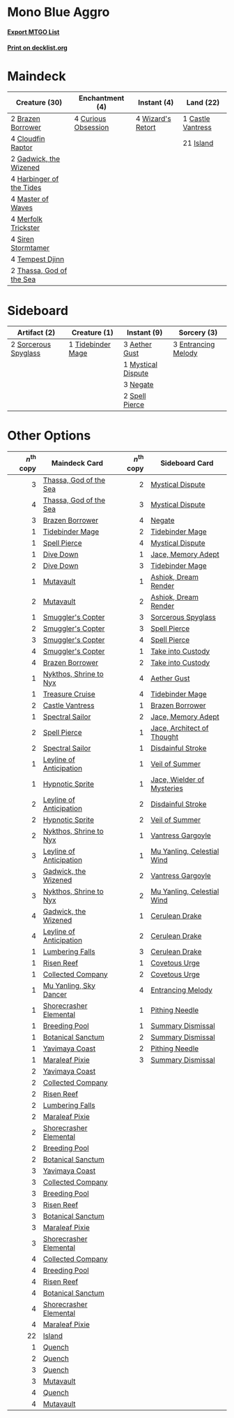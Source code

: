 # Mono Blue Aggro

#### [Export MTGO List](../collection/Mono%20Blue%20Aggro/Mono%20Blue%20Aggro.txt)
#### [Print on decklist.org](http://decklist.org/?deckmain=2%09Brazen%20Borrower%0A1%09Castle%20Vantress%0A4%09Cloudfin%20Raptor%0A4%09Curious%20Obsession%0A2%09Gadwick,%20the%20Wizened%0A4%09Harbinger%20of%20the%20Tides%0A21%09Island%0A4%09Master%20of%20Waves%0A4%09Merfolk%20Trickster%0A4%09Siren%20Stormtamer%0A4%09Tempest%20Djinn%0A2%09Thassa,%20God%20of%20the%20Sea%0A4%09Wizard's%20Retort&deckside=3%09Aether%20Gust%0A3%09Entrancing%20Melody%0A1%09Mystical%20Dispute%0A3%09Negate%0A2%09Sorcerous%20Spyglass%0A2%09Spell%20Pierce%0A1%09Tidebinder%20Mage)
# Maindeck

|                                           Creature (30)                                           |                                       Enchantment (4)                                        |                                        Instant (4)                                         |                                         Land (22)                                          |
|---------------------------------------------------------------------------------------------------|----------------------------------------------------------------------------------------------|--------------------------------------------------------------------------------------------|--------------------------------------------------------------------------------------------|
|2 [Brazen Borrower](http://gatherer.wizards.com/Pages/Card/Details.aspx?multiverseid=473001)       |4 [Curious Obsession](http://gatherer.wizards.com/Pages/Card/Details.aspx?multiverseid=439692)|4 [Wizard's Retort](http://gatherer.wizards.com/Pages/Card/Details.aspx?multiverseid=442963)|1 [Castle Vantress](http://gatherer.wizards.com/Pages/Card/Details.aspx?multiverseid=473204)|
|4 [Cloudfin Raptor](http://gatherer.wizards.com/Pages/Card/Details.aspx?multiverseid=460767)       |                                                                                              |                                                                                            |21 [Island](http://gatherer.wizards.com/Pages/Card/Details.aspx?multiverseid=439857)        |
|2 [Gadwick, the Wizened](http://gatherer.wizards.com/Pages/Card/Details.aspx?multiverseid=473010)  |                                                                                              |                                                                                            |                                                                                            |
|4 [Harbinger of the Tides](http://gatherer.wizards.com/Pages/Card/Details.aspx?multiverseid=433017)|                                                                                              |                                                                                            |                                                                                            |
|4 [Master of Waves](http://gatherer.wizards.com/Pages/Card/Details.aspx?multiverseid=438441)       |                                                                                              |                                                                                            |                                                                                            |
|4 [Merfolk Trickster](http://gatherer.wizards.com/Pages/Card/Details.aspx?multiverseid=442944)     |                                                                                              |                                                                                            |                                                                                            |
|4 [Siren Stormtamer](http://gatherer.wizards.com/Pages/Card/Details.aspx?multiverseid=435232)      |                                                                                              |                                                                                            |                                                                                            |
|4 [Tempest Djinn](http://gatherer.wizards.com/Pages/Card/Details.aspx?multiverseid=442956)         |                                                                                              |                                                                                            |                                                                                            |
|2 [Thassa, God of the Sea](http://gatherer.wizards.com/Pages/Card/Details.aspx?multiverseid=373535)|                                                                                              |                                                                                            |                                                                                            |


# Sideboard

|                                         Artifact (2)                                          |                                        Creature (1)                                        |                                         Instant (9)                                         |                                         Sorcery (3)                                          |
|-----------------------------------------------------------------------------------------------|--------------------------------------------------------------------------------------------|---------------------------------------------------------------------------------------------|----------------------------------------------------------------------------------------------|
|2 [Sorcerous Spyglass](http://gatherer.wizards.com/Pages/Card/Details.aspx?multiverseid=435407)|1 [Tidebinder Mage](http://gatherer.wizards.com/Pages/Card/Details.aspx?multiverseid=438462)|3 [Aether Gust](http://gatherer.wizards.com/Pages/Card/Details.aspx?multiverseid=466796)     |3 [Entrancing Melody](http://gatherer.wizards.com/Pages/Card/Details.aspx?multiverseid=435207)|
|                                                                                               |                                                                                            |1 [Mystical Dispute](http://gatherer.wizards.com/Pages/Card/Details.aspx?multiverseid=473020)|                                                                                              |
|                                                                                               |                                                                                            |3 [Negate](http://gatherer.wizards.com/Pages/Card/Details.aspx?multiverseid=423707)          |                                                                                              |
|                                                                                               |                                                                                            |2 [Spell Pierce](http://gatherer.wizards.com/Pages/Card/Details.aspx?multiverseid=425876)    |                                                                                              |


# Other Options

|*n*<sup>th</sup> copy|                                          Maindeck Card                                           |*n*<sup>th</sup> copy|                                           Sideboard Card                                            |
|--------------------:|--------------------------------------------------------------------------------------------------|--------------------:|-----------------------------------------------------------------------------------------------------|
|                    3|[Thassa, God of the Sea](http://gatherer.wizards.com/Pages/Card/Details.aspx?multiverseid=373535) |                    2|[Mystical Dispute](http://gatherer.wizards.com/Pages/Card/Details.aspx?multiverseid=473020)          |
|                    4|[Thassa, God of the Sea](http://gatherer.wizards.com/Pages/Card/Details.aspx?multiverseid=373535) |                    3|[Mystical Dispute](http://gatherer.wizards.com/Pages/Card/Details.aspx?multiverseid=473020)          |
|                    3|[Brazen Borrower](http://gatherer.wizards.com/Pages/Card/Details.aspx?multiverseid=473001)        |                    4|[Negate](http://gatherer.wizards.com/Pages/Card/Details.aspx?multiverseid=423707)                    |
|                    1|[Tidebinder Mage](http://gatherer.wizards.com/Pages/Card/Details.aspx?multiverseid=438462)        |                    2|[Tidebinder Mage](http://gatherer.wizards.com/Pages/Card/Details.aspx?multiverseid=438462)           |
|                    1|[Spell Pierce](http://gatherer.wizards.com/Pages/Card/Details.aspx?multiverseid=425876)           |                    4|[Mystical Dispute](http://gatherer.wizards.com/Pages/Card/Details.aspx?multiverseid=473020)          |
|                    1|[Dive Down](http://gatherer.wizards.com/Pages/Card/Details.aspx?multiverseid=435205)              |                    1|[Jace, Memory Adept](http://gatherer.wizards.com/Pages/Card/Details.aspx?multiverseid=238263)        |
|                    2|[Dive Down](http://gatherer.wizards.com/Pages/Card/Details.aspx?multiverseid=435205)              |                    3|[Tidebinder Mage](http://gatherer.wizards.com/Pages/Card/Details.aspx?multiverseid=438462)           |
|                    1|[Mutavault](http://gatherer.wizards.com/Pages/Card/Details.aspx?multiverseid=370733)              |                    1|[Ashiok, Dream Render](http://gatherer.wizards.com/Pages/Card/Details.aspx?multiverseid=461155)      |
|                    2|[Mutavault](http://gatherer.wizards.com/Pages/Card/Details.aspx?multiverseid=370733)              |                    2|[Ashiok, Dream Render](http://gatherer.wizards.com/Pages/Card/Details.aspx?multiverseid=461155)      |
|                    1|[Smuggler's Copter](http://gatherer.wizards.com/Pages/Card/Details.aspx?multiverseid=417808)      |                    3|[Sorcerous Spyglass](http://gatherer.wizards.com/Pages/Card/Details.aspx?multiverseid=435407)        |
|                    2|[Smuggler's Copter](http://gatherer.wizards.com/Pages/Card/Details.aspx?multiverseid=417808)      |                    3|[Spell Pierce](http://gatherer.wizards.com/Pages/Card/Details.aspx?multiverseid=425876)              |
|                    3|[Smuggler's Copter](http://gatherer.wizards.com/Pages/Card/Details.aspx?multiverseid=417808)      |                    4|[Spell Pierce](http://gatherer.wizards.com/Pages/Card/Details.aspx?multiverseid=425876)              |
|                    4|[Smuggler's Copter](http://gatherer.wizards.com/Pages/Card/Details.aspx?multiverseid=417808)      |                    1|[Take into Custody](http://gatherer.wizards.com/Pages/Card/Details.aspx?multiverseid=423714)         |
|                    4|[Brazen Borrower](http://gatherer.wizards.com/Pages/Card/Details.aspx?multiverseid=473001)        |                    2|[Take into Custody](http://gatherer.wizards.com/Pages/Card/Details.aspx?multiverseid=423714)         |
|                    1|[Nykthos, Shrine to Nyx](http://gatherer.wizards.com/Pages/Card/Details.aspx?multiverseid=373713) |                    4|[Aether Gust](http://gatherer.wizards.com/Pages/Card/Details.aspx?multiverseid=466796)               |
|                    1|[Treasure Cruise](http://gatherer.wizards.com/Pages/Card/Details.aspx?multiverseid=420718)        |                    4|[Tidebinder Mage](http://gatherer.wizards.com/Pages/Card/Details.aspx?multiverseid=438462)           |
|                    2|[Castle Vantress](http://gatherer.wizards.com/Pages/Card/Details.aspx?multiverseid=473204)        |                    1|[Brazen Borrower](http://gatherer.wizards.com/Pages/Card/Details.aspx?multiverseid=473001)           |
|                    1|[Spectral Sailor](http://gatherer.wizards.com/Pages/Card/Details.aspx?multiverseid=466830)        |                    2|[Jace, Memory Adept](http://gatherer.wizards.com/Pages/Card/Details.aspx?multiverseid=238263)        |
|                    2|[Spell Pierce](http://gatherer.wizards.com/Pages/Card/Details.aspx?multiverseid=425876)           |                    1|[Jace, Architect of Thought](http://gatherer.wizards.com/Pages/Card/Details.aspx?multiverseid=380190)|
|                    2|[Spectral Sailor](http://gatherer.wizards.com/Pages/Card/Details.aspx?multiverseid=466830)        |                    1|[Disdainful Stroke](http://gatherer.wizards.com/Pages/Card/Details.aspx?multiverseid=420705)         |
|                    1|[Leyline of Anticipation](http://gatherer.wizards.com/Pages/Card/Details.aspx?multiverseid=205008)|                    1|[Veil of Summer](http://gatherer.wizards.com/Pages/Card/Details.aspx?multiverseid=466952)            |
|                    1|[Hypnotic Sprite](http://gatherer.wizards.com/Pages/Card/Details.aspx?multiverseid=473011)        |                    1|[Jace, Wielder of Mysteries](http://gatherer.wizards.com/Pages/Card/Details.aspx?multiverseid=460981)|
|                    2|[Leyline of Anticipation](http://gatherer.wizards.com/Pages/Card/Details.aspx?multiverseid=205008)|                    2|[Disdainful Stroke](http://gatherer.wizards.com/Pages/Card/Details.aspx?multiverseid=420705)         |
|                    2|[Hypnotic Sprite](http://gatherer.wizards.com/Pages/Card/Details.aspx?multiverseid=473011)        |                    2|[Veil of Summer](http://gatherer.wizards.com/Pages/Card/Details.aspx?multiverseid=466952)            |
|                    2|[Nykthos, Shrine to Nyx](http://gatherer.wizards.com/Pages/Card/Details.aspx?multiverseid=373713) |                    1|[Vantress Gargoyle](http://gatherer.wizards.com/Pages/Card/Details.aspx?multiverseid=473033)         |
|                    3|[Leyline of Anticipation](http://gatherer.wizards.com/Pages/Card/Details.aspx?multiverseid=205008)|                    1|[Mu Yanling, Celestial Wind](http://gatherer.wizards.com/Pages/Card/Details.aspx?multiverseid=469839)|
|                    3|[Gadwick, the Wizened](http://gatherer.wizards.com/Pages/Card/Details.aspx?multiverseid=473010)   |                    2|[Vantress Gargoyle](http://gatherer.wizards.com/Pages/Card/Details.aspx?multiverseid=473033)         |
|                    3|[Nykthos, Shrine to Nyx](http://gatherer.wizards.com/Pages/Card/Details.aspx?multiverseid=373713) |                    2|[Mu Yanling, Celestial Wind](http://gatherer.wizards.com/Pages/Card/Details.aspx?multiverseid=469839)|
|                    4|[Gadwick, the Wizened](http://gatherer.wizards.com/Pages/Card/Details.aspx?multiverseid=473010)   |                    1|[Cerulean Drake](http://gatherer.wizards.com/Pages/Card/Details.aspx?multiverseid=466807)            |
|                    4|[Leyline of Anticipation](http://gatherer.wizards.com/Pages/Card/Details.aspx?multiverseid=205008)|                    2|[Cerulean Drake](http://gatherer.wizards.com/Pages/Card/Details.aspx?multiverseid=466807)            |
|                    1|[Lumbering Falls](http://gatherer.wizards.com/Pages/Card/Details.aspx?multiverseid=401943)        |                    3|[Cerulean Drake](http://gatherer.wizards.com/Pages/Card/Details.aspx?multiverseid=466807)            |
|                    1|[Risen Reef](http://gatherer.wizards.com/Pages/Card/Details.aspx?multiverseid=466971)             |                    1|[Covetous Urge](http://gatherer.wizards.com/Pages/Card/Details.aspx?multiverseid=473169)             |
|                    1|[Collected Company](http://gatherer.wizards.com/Pages/Card/Details.aspx?multiverseid=394519)      |                    2|[Covetous Urge](http://gatherer.wizards.com/Pages/Card/Details.aspx?multiverseid=473169)             |
|                    1|[Mu Yanling, Sky Dancer](http://gatherer.wizards.com/Pages/Card/Details.aspx?multiverseid=466822) |                    4|[Entrancing Melody](http://gatherer.wizards.com/Pages/Card/Details.aspx?multiverseid=435207)         |
|                    1|[Shorecrasher Elemental](http://gatherer.wizards.com/Pages/Card/Details.aspx?multiverseid=394693) |                    1|[Pithing Needle](http://gatherer.wizards.com/Pages/Card/Details.aspx?multiverseid=129526)            |
|                    1|[Breeding Pool](http://gatherer.wizards.com/Pages/Card/Details.aspx?multiverseid=97088)           |                    1|[Summary Dismissal](http://gatherer.wizards.com/Pages/Card/Details.aspx?multiverseid=414370)         |
|                    1|[Botanical Sanctum](http://gatherer.wizards.com/Pages/Card/Details.aspx?multiverseid=417817)      |                    2|[Summary Dismissal](http://gatherer.wizards.com/Pages/Card/Details.aspx?multiverseid=414370)         |
|                    1|[Yavimaya Coast](http://gatherer.wizards.com/Pages/Card/Details.aspx?multiverseid=129810)         |                    2|[Pithing Needle](http://gatherer.wizards.com/Pages/Card/Details.aspx?multiverseid=129526)            |
|                    1|[Maraleaf Pixie](http://gatherer.wizards.com/Pages/Card/Details.aspx?multiverseid=473158)         |                    3|[Summary Dismissal](http://gatherer.wizards.com/Pages/Card/Details.aspx?multiverseid=414370)         |
|                    2|[Yavimaya Coast](http://gatherer.wizards.com/Pages/Card/Details.aspx?multiverseid=129810)         |                     |                                                                                                     |
|                    2|[Collected Company](http://gatherer.wizards.com/Pages/Card/Details.aspx?multiverseid=394519)      |                     |                                                                                                     |
|                    2|[Risen Reef](http://gatherer.wizards.com/Pages/Card/Details.aspx?multiverseid=466971)             |                     |                                                                                                     |
|                    2|[Lumbering Falls](http://gatherer.wizards.com/Pages/Card/Details.aspx?multiverseid=401943)        |                     |                                                                                                     |
|                    2|[Maraleaf Pixie](http://gatherer.wizards.com/Pages/Card/Details.aspx?multiverseid=473158)         |                     |                                                                                                     |
|                    2|[Shorecrasher Elemental](http://gatherer.wizards.com/Pages/Card/Details.aspx?multiverseid=394693) |                     |                                                                                                     |
|                    2|[Breeding Pool](http://gatherer.wizards.com/Pages/Card/Details.aspx?multiverseid=97088)           |                     |                                                                                                     |
|                    2|[Botanical Sanctum](http://gatherer.wizards.com/Pages/Card/Details.aspx?multiverseid=417817)      |                     |                                                                                                     |
|                    3|[Yavimaya Coast](http://gatherer.wizards.com/Pages/Card/Details.aspx?multiverseid=129810)         |                     |                                                                                                     |
|                    3|[Collected Company](http://gatherer.wizards.com/Pages/Card/Details.aspx?multiverseid=394519)      |                     |                                                                                                     |
|                    3|[Breeding Pool](http://gatherer.wizards.com/Pages/Card/Details.aspx?multiverseid=97088)           |                     |                                                                                                     |
|                    3|[Risen Reef](http://gatherer.wizards.com/Pages/Card/Details.aspx?multiverseid=466971)             |                     |                                                                                                     |
|                    3|[Botanical Sanctum](http://gatherer.wizards.com/Pages/Card/Details.aspx?multiverseid=417817)      |                     |                                                                                                     |
|                    3|[Maraleaf Pixie](http://gatherer.wizards.com/Pages/Card/Details.aspx?multiverseid=473158)         |                     |                                                                                                     |
|                    3|[Shorecrasher Elemental](http://gatherer.wizards.com/Pages/Card/Details.aspx?multiverseid=394693) |                     |                                                                                                     |
|                    4|[Collected Company](http://gatherer.wizards.com/Pages/Card/Details.aspx?multiverseid=394519)      |                     |                                                                                                     |
|                    4|[Breeding Pool](http://gatherer.wizards.com/Pages/Card/Details.aspx?multiverseid=97088)           |                     |                                                                                                     |
|                    4|[Risen Reef](http://gatherer.wizards.com/Pages/Card/Details.aspx?multiverseid=466971)             |                     |                                                                                                     |
|                    4|[Botanical Sanctum](http://gatherer.wizards.com/Pages/Card/Details.aspx?multiverseid=417817)      |                     |                                                                                                     |
|                    4|[Shorecrasher Elemental](http://gatherer.wizards.com/Pages/Card/Details.aspx?multiverseid=394693) |                     |                                                                                                     |
|                    4|[Maraleaf Pixie](http://gatherer.wizards.com/Pages/Card/Details.aspx?multiverseid=473158)         |                     |                                                                                                     |
|                   22|[Island](http://gatherer.wizards.com/Pages/Card/Details.aspx?multiverseid=439857)                 |                     |                                                                                                     |
|                    1|[Quench](http://gatherer.wizards.com/Pages/Card/Details.aspx?multiverseid=457192)                 |                     |                                                                                                     |
|                    2|[Quench](http://gatherer.wizards.com/Pages/Card/Details.aspx?multiverseid=457192)                 |                     |                                                                                                     |
|                    3|[Quench](http://gatherer.wizards.com/Pages/Card/Details.aspx?multiverseid=457192)                 |                     |                                                                                                     |
|                    3|[Mutavault](http://gatherer.wizards.com/Pages/Card/Details.aspx?multiverseid=370733)              |                     |                                                                                                     |
|                    4|[Quench](http://gatherer.wizards.com/Pages/Card/Details.aspx?multiverseid=457192)                 |                     |                                                                                                     |
|                    4|[Mutavault](http://gatherer.wizards.com/Pages/Card/Details.aspx?multiverseid=370733)              |                     |                                                                                                     |

